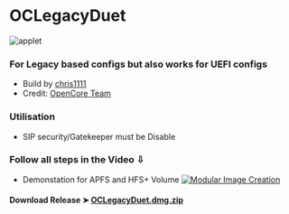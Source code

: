 # OCLegacyDuet
![applet](https://user-images.githubusercontent.com/6248794/104141800-85c5fc00-5386-11eb-8b49-38ac4a6a8bb6.png)

### For Legacy based configs but also works for UEFI configs

- Build by [chris1111](https://github.com/chris1111/)
- Credit: [OpenCore Team](https://github.com/acidanthera/OpenCorePkg)

### Utilisation
- SIP security/Gatekeeper must be Disable

### Follow all steps in the Video ⇩
- Demonstation for APFS and HFS+ Volume
[![Modular Image Creation](https://user-images.githubusercontent.com/6248794/100680251-23b5b800-333f-11eb-8234-50195475605b.png)](https://youtu.be/UzWwhq_y9WA)


#### Download Release ➤ [OCLegacyDuet.dmg.zip](https://github.com/chris1111/OCLegacyDuet/releases/tag/V1)
